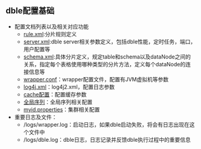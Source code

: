 ## dble配置基础   
+ 配置文档列表以及相关对应功能
  - [rule.xml](1.1_rule.xml.md):分片规则定义
  - [server.xml](1.2_schema.xml.md):dble server相关参数定义，包括dble性能，定时任务，端口，用户配置等
  - [schema.xml](1.3_server.xml.md):具体分片定义，规定table和schema以及dataNode之间的关系，指定每个表格使用哪种类型的分片方法，定义每个dataNode的连接信息等
  - [wrapper.conf](1.4_wrapper.conf.md)：wrapper配置文件，配置有JVM虚拟机等参数
  - [log4j.xml](1.5_log4j2.xml.md)：log4j2.xml，配置日志参数
  - [cache配置](1.6_cache.md)：配置缓存参数
  - [全局序列](1.7_global_sequence.md)：全局序列相关配置
  - [myid.properties](1.8_myid.properties.md)：集群相关配置
+ 重要日志及文件：
  - /logs/wrapper.log：启动日志，如果dble启动失败，将会有日志出现在这个文件中
  - /logs/dble.log：dble日志，日志记录并反馈dble执行过程中的重要信息
